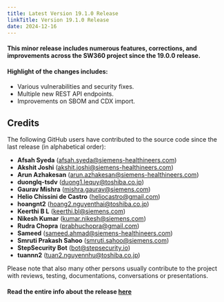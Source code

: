 ```yaml
---
title: Latest Version 19.1.0 Release
linkTitle: Version 19.1.0 Release
date: 2024-12-16
---
```

#### This minor release includes numerous features, corrections, and improvements across the SW360 project since the 19.0.0 release.

#### Highlight of the changes includes:
- Various vulnerabilities and security fixes.  
- Multiple new REST API endpoints.  
- Improvements on SBOM and CDX import.  

## Credits  
The following GitHub users have contributed to the source code since the last release (in alphabetical order):  

- **Afsah Syeda** (<afsah.syeda@siemens-healthineers.com>)  
- **Akshit Joshi** (<akshit.joshi@siemens-healthineers.com>)  
- **Arun Azhakesan** (<arun.azhakesan@siemens-healthineers.com>)  
- **duonglq-tsdv** (<duong1.lequy@toshiba.co.jp>)  
- **Gaurav Mishra** (<mishra.gaurav@siemens.com>)  
- **Helio Chissini de Castro** (<heliocastro@gmail.com>)  
- **hoangnt2** (<hoang2.nguyenthai@toshiba.co.jp>)  
- **Keerthi B L** (<keerthi.bl@siemens.com>)  
- **Nikesh Kumar** (<kumar.nikesh@siemens.com>)  
- **Rudra Chopra** (<prabhuchopra@gmail.com>)  
- **Sameed** (<sameed.ahmad@siemens-healthineers.com>)  
- **Smruti Prakash Sahoo** (<smruti.sahoo@siemens.com>)  
- **StepSecurity Bot** (<bot@stepsecurity.io>)  
- **tuannn2** (<tuan2.nguyennhu@toshiba.co.jp>)  

Please note that also many other persons usually contribute to the project with reviews, testing, documentations, conversations or presentations.

#### Read the entire info about the release [here](https://github.com/eclipse-sw360/sw360/releases/tag/sw360-19.1.0)
